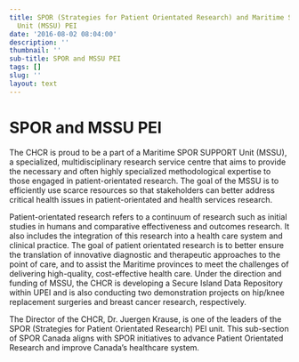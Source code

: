 ```yaml
---
title: SPOR (Strategies for Patient Orientated Research) and Maritime SPOR SUPPORT
  Unit (MSSU) PEI
date: '2016-08-02 08:04:00'
description: ''
thumbnail: ''
sub-title: SPOR and MSSU PEI
tags: []
slug: ''
layout: text
---
```

# SPOR and MSSU PEI

The CHCR is proud to be a part of a Maritime SPOR SUPPORT Unit (MSSU), a specialized, multidisciplinary research service centre that aims to provide the necessary and often highly specialized methodological expertise to those engaged in patient-orientated research. The goal of the MSSU is to efficiently use scarce resources so that stakeholders can better address critical health issues in patient-orientated and health services research.

Patient-orientated research refers to a continuum of research such as initial studies in humans and comparative effectiveness and outcomes research. It also includes the integration of this research into a health care system and clinical practice. The goal of patient orientated research is to better ensure the translation of innovative diagnostic and therapeutic approaches to the point of care, and to assist the Maritime provinces to meet the challenges of delivering high-quality, cost-effective health care. Under the direction and funding of MSSU, the CHCR is developing a Secure Island Data Repository within UPEI and is also conducting two demonstration projects on hip/knee replacement surgeries and breast cancer research, respectively.

The Director of the CHCR, Dr. Juergen Krause, is one of the leaders of the SPOR (Strategies for Patient Orientated Research) PEI unit. This sub-section of SPOR Canada aligns with SPOR initiatives to advance Patient Orientated Research and improve Canada’s healthcare system.

